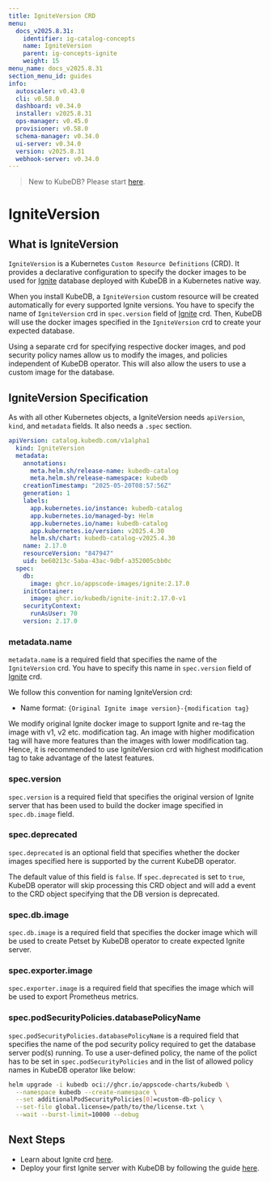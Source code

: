 ```yaml
---
title: IgniteVersion CRD
menu:
  docs_v2025.8.31:
    identifier: ig-catalog-concepts
    name: IgniteVersion
    parent: ig-concepts-ignite
    weight: 15
menu_name: docs_v2025.8.31
section_menu_id: guides
info:
  autoscaler: v0.43.0
  cli: v0.58.0
  dashboard: v0.34.0
  installer: v2025.8.31
  ops-manager: v0.45.0
  provisioner: v0.58.0
  schema-manager: v0.34.0
  ui-server: v0.34.0
  version: v2025.8.31
  webhook-server: v0.34.0
---
```


> New to KubeDB? Please start [here](/docs/v2025.8.31/README).

# IgniteVersion

## What is IgniteVersion

`IgniteVersion` is a Kubernetes `Custom Resource Definitions` (CRD). It provides a declarative configuration to specify the docker images to be used for [Ignite](https://ignite.apache.org/) database deployed with KubeDB in a Kubernetes native way.

When you install KubeDB, a `IgniteVersion` custom resource will be created automatically for every supported Ignite versions. You have to specify the name of `IgniteVersion` crd in `spec.version` field of [Ignite](/docs/v2025.8.31/guides/ignite/concepts/ignite) crd. Then, KubeDB will use the docker images specified in the `IgniteVersion` crd to create your expected database.

Using a separate crd for specifying respective docker images, and pod security policy names allow us to modify the images, and policies independent of KubeDB operator. This will also allow the users to use a custom image for the database.

## IgniteVersion Specification

As with all other Kubernetes objects, a IgniteVersion needs `apiVersion`, `kind`, and `metadata` fields. It also needs a `.spec` section.

```yaml
apiVersion: catalog.kubedb.com/v1alpha1
  kind: IgniteVersion
  metadata:
    annotations:
      meta.helm.sh/release-name: kubedb-catalog
      meta.helm.sh/release-namespace: kubedb
    creationTimestamp: "2025-05-20T08:57:56Z"
    generation: 1
    labels:
      app.kubernetes.io/instance: kubedb-catalog
      app.kubernetes.io/managed-by: Helm
      app.kubernetes.io/name: kubedb-catalog
      app.kubernetes.io/version: v2025.4.30
      helm.sh/chart: kubedb-catalog-v2025.4.30
    name: 2.17.0
    resourceVersion: "847947"
    uid: be60213c-5aba-43ac-9dbf-a352005cbb0c
  spec:
    db:
      image: ghcr.io/appscode-images/ignite:2.17.0
    initContainer:
      image: ghcr.io/kubedb/ignite-init:2.17.0-v1
    securityContext:
      runAsUser: 70
    version: 2.17.0
```

### metadata.name

`metadata.name` is a required field that specifies the name of the `IgniteVersion` crd. You have to specify this name in `spec.version` field of [Ignite](/docs/v2025.8.31/guides/ignite/concepts/ignite) crd.

We follow this convention for naming IgniteVersion crd:

- Name format: `{Original Ignite image version}-{modification tag}`

We modify original Ignite docker image to support Ignite and re-tag the image with v1, v2 etc. modification tag. An image with higher modification tag will have more features than the images with lower modification tag. Hence, it is recommended to use IgniteVersion crd with highest modification tag to take advantage of the latest features.

### spec.version

`spec.version` is a required field that specifies the original version of Ignite server that has been used to build the docker image specified in `spec.db.image` field.

### spec.deprecated

`spec.deprecated` is an optional field that specifies whether the docker images specified here is supported by the current KubeDB operator.

The default value of this field is `false`. If `spec.deprecated` is set to `true`, KubeDB operator will skip processing this CRD object and will add a event to the CRD object specifying that the DB version is deprecated.

### spec.db.image

`spec.db.image` is a required field that specifies the docker image which will be used to create Petset by KubeDB operator to create expected Ignite server.

### spec.exporter.image

`spec.exporter.image` is a required field that specifies the image which will be used to export Prometheus metrics.

### spec.podSecurityPolicies.databasePolicyName

`spec.podSecurityPolicies.databasePolicyName` is a required field that specifies the name of the pod security policy required to get the database server pod(s) running. To use a user-defined policy, the name of the polict has to be set in `spec.podSecurityPolicies` and in the list of allowed policy names in KubeDB operator like below:

```bash
helm upgrade -i kubedb oci://ghcr.io/appscode-charts/kubedb \
  --namespace kubedb --create-namespace \
  --set additionalPodSecurityPolicies[0]=custom-db-policy \
  --set-file global.license=/path/to/the/license.txt \
  --wait --burst-limit=10000 --debug
```

## Next Steps

- Learn about Ignite crd [here](/docs/v2025.8.31/guides/ignite/concepts/ignite).
- Deploy your first Ignite server with KubeDB by following the guide [here](/docs/v2025.8.31/guides/ignite/quickstart/quickstart).
